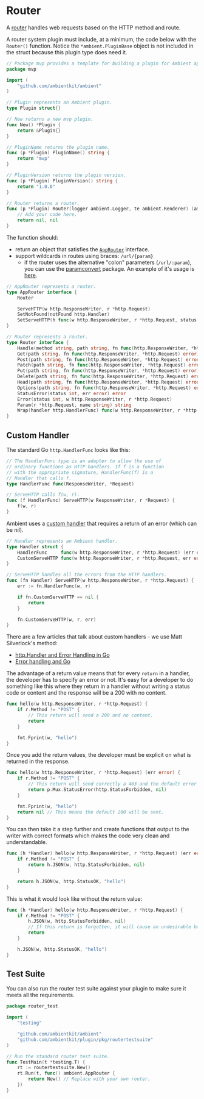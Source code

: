 # Router

A [router](https://github.com/ambientkit/plugin/blob/main/router/awayrouter/awayrouter.go) handles web requests based on the HTTP method and route.

A router system plugin must include, at a minimum, the code below with the `Router()` function. Notice the `*ambient.PluginBase` object is not included in the struct because this plugin type does need it.

```go
// Package mvp provides a template for building a plugin for Ambient apps.
package mvp

import (
	"github.com/ambientkit/ambient"
)

// Plugin represents an Ambient plugin.
type Plugin struct{}

// New returns a new mvp plugin.
func New() *Plugin {
	return &Plugin{}
}

// PluginName returns the plugin name.
func (p *Plugin) PluginName() string {
	return "mvp"
}

// PluginVersion returns the plugin version.
func (p *Plugin) PluginVersion() string {
	return "1.0.0"
}

// Router returns a router.
func (p *Plugin) Router(logger ambient.Logger, te ambient.Renderer) (ambient.AppRouter, error) {
	// Add your code here.
	return nil, nil
}
```

The function should:
- return an object that satisfies the [`AppRouter`](https://github.com/ambientkit/ambient/blob/main/ambient_router.go) interface.
- support wildcards in routes using braces: `/url/{param}`
  - if the router uses the alternative "colon" parameters (`/url/:param`), you can use the [paramconvert](https://github.com/ambientkit/plugin/blob/main/pkg/paramconvert/paramconvert.go) package. An example of it's usage is [here](https://github.com/ambientkit/plugin/blob/main/router/jshttprouter/router/method.go#L11).

```go title="ambient_router.go"
// AppRouter represents a router.
type AppRouter interface {
	Router

	ServeHTTP(w http.ResponseWriter, r *http.Request)
	SetNotFound(notFound http.Handler)
	SetServeHTTP(h func(w http.ResponseWriter, r *http.Request, status int, err error))
}

// Router represents a router.
type Router interface {
	Handle(method string, path string, fn func(http.ResponseWriter, *http.Request) error)
	Get(path string, fn func(http.ResponseWriter, *http.Request) error)
	Post(path string, fn func(http.ResponseWriter, *http.Request) error)
	Patch(path string, fn func(http.ResponseWriter, *http.Request) error)
	Put(path string, fn func(http.ResponseWriter, *http.Request) error)
	Delete(path string, fn func(http.ResponseWriter, *http.Request) error)
	Head(path string, fn func(http.ResponseWriter, *http.Request) error)
	Options(path string, fn func(http.ResponseWriter, *http.Request) error)
	StatusError(status int, err error) error
	Error(status int, w http.ResponseWriter, r *http.Request)
	Param(r *http.Request, name string) string
	Wrap(handler http.HandlerFunc) func(w http.ResponseWriter, r *http.Request) (err error)
}
```

## Custom Handler

The standard Go `http.HandlerFunc` looks like this:

```go title="net/http/server.go"
// The HandlerFunc type is an adapter to allow the use of
// ordinary functions as HTTP handlers. If f is a function
// with the appropriate signature, HandlerFunc(f) is a
// Handler that calls f.
type HandlerFunc func(ResponseWriter, *Request)

// ServeHTTP calls f(w, r).
func (f HandlerFunc) ServeHTTP(w ResponseWriter, r *Request) {
	f(w, r)
}
```

Ambient uses a [custom handler](https://github.com/ambientkit/plugin/blob/main/pkg/ambhandler/ambhandler.go) that requires a return of an error (which can be nil).

```go title="plugin/pkg/ambhandler/ambhandler.go"
// Handler represents an Ambient handler.
type Handler struct {
	HandlerFunc     func(w http.ResponseWriter, r *http.Request) (err error)
	CustomServeHTTP func(w http.ResponseWriter, r *http.Request, err error)
}

// ServeHTTP handles all the errors from the HTTP handlers.
func (fn Handler) ServeHTTP(w http.ResponseWriter, r *http.Request) {
	err := fn.HandlerFunc(w, r)

	if fn.CustomServeHTTP == nil {
		return
	}

	fn.CustomServeHTTP(w, r, err)
}
```

There are a few articles that talk about custom handlers - we use Matt Silverlock's method:

- [http.Handler and Error Handling in Go](http://blog.questionable.services/article/http-handler-error-handling-revisited/)
- [Error handling and Go](https://go.dev/blog/error-handling-and-go)

The advantage of a return value means that for every `return` in a handler, the developer has to specify an error or not. It's easy for a developer to do something like this where they return in a handler without writing a status code or content and the response will be a 200 with no content.

```go
func hello(w http.ResponseWriter, r *http.Request) {
	if r.Method != "POST" {
		// This return will send a 200 and no content.
		return
	}

	fmt.Fprint(w, "hello")
}
```

Once you add the return values, the developer must be explicit on what is returned in the response.

```go
func hello(w http.ResponseWriter, r *http.Request) (err error) {
	if r.Method != "POST" {
		// This return will send correctly a 403 and the default error message.
		return p.Mux.StatusError(http.StatusForbidden, nil)
	}

	fmt.Fprint(w, "hello")
	return nil // This means the default 200 will be sent.
}
```

You can then take it a step further and create functions that output to the writer with correct formats which makes the code very clean and understandable.

```go
func (h *Handler) hello(w http.ResponseWriter, r *http.Request) (err error) {
	if r.Method != "POST" {
		return h.JSON(w, http.StatusForbidden, nil)
	}

	return h.JSON(w, http.StatusOK, "hello")
}
```

This is what it would look like without the return value:

```go
func (h *Handler) hello(w http.ResponseWriter, r *http.Request) {
	if r.Method != "POST" {
		h.JSON(w, http.StatusForbidden, nil)
		// If this return is forgotten, it will cause an undesirable behavior.
		return
	}

	h.JSON(w, http.StatusOK, "hello")
}
```

## Test Suite

You can also run the router test suite against your plugin to make sure it meets all the requirements.

```go title="router_test.go"
package router_test

import (
	"testing"

	"github.com/ambientkit/ambient"
	"github.com/ambientkit/plugin/pkg/routertestsuite"
)

// Run the standard router test suite.
func TestMain(t *testing.T) {
	rt := routertestsuite.New()
	rt.Run(t, func() ambient.AppRouter {
		return New() // Replace with your own router.
	})
}
```